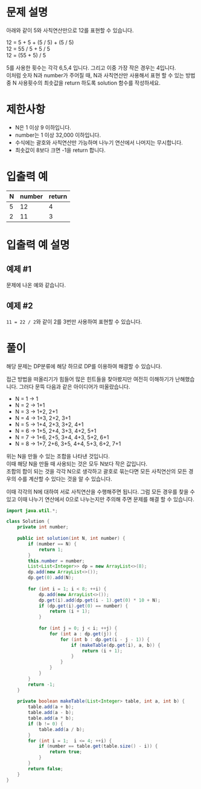 # 문제 설명

아래와 같이 5와 사칙연산만으로 12를 표현할 수 있습니다.

12 = 5 + 5 + (5 / 5) + (5 / 5)  
12 = 55 / 5 + 5 / 5  
12 = (55 + 5) / 5

5를 사용한 횟수는 각각 6,5,4 입니다. 그리고 이중 가장 작은 경우는 4입니다.  
이처럼 숫자 N과 number가 주어질 때, N과 사칙연산만 사용해서 표현 할 수 있는 방법 중 N 사용횟수의 최솟값을 return 하도록 solution 함수를 작성하세요.

# 제한사항

- N은 1 이상 9 이하입니다.
- number는 1 이상 32,000 이하입니다.
- 수식에는 괄호와 사칙연산만 가능하며 나누기 연산에서 나머지는 무시합니다.
- 최솟값이 8보다 크면 -1을 return 합니다.

# 입출력 예

|N|number|return|
|---|---|---|
|5|12|4|
|2|11|3|

# 입출력 예 설명

## 예제 #1  
문제에 나온 예와 같습니다.

## 예제 #2  
`11 = 22 / 2`와 같이 2를 3번만 사용하여 표현할 수 있습니다.

# 풀이

 해당 문제는 DP분류에 해당 하므로 DP를 이용하여 해결할 수 있습니다.

접근 방법을 떠올리기가 힘들어 많은 힌트들을 찾아봤지만 여전히 이해하기가 난해했습니다.
그러다 문뜩 다음과 같은 아이디어가 떠올랐습니다.

- N = 1 -> 1  
- N = 2 -> 1+1
- N = 3 -> 1+2, 2+1
- N = 4 -> 1+3, 2+2, 3+1
- N = 5 -> 1+4, 2+3, 3+2, 4+1
- N = 6 -> 1+5, 2+4, 3+3, 4+2, 5+1
- N = 7 -> 1+6, 2+5, 3+4, 4+3, 5+2, 6+1
- N = 8 -> 1+7, 2+6, 3+5, 4+4, 5+3, 6+2, 7+1

위는 N을 만들 수 있는 조합을 나타낸 것입니다.  
이때 해당 N을 만들 때 사용되는 것은 모두 N보다 작은 값입니다.  
조합의 합이 되는 것을 각각 N으로 생각하고 괄호로 묶는다면 모든 사칙연산의 모든 경우의 수를 계산할 수 있다는 것을 알 수 있습니다.

이때 각각의 N에 대하여 서로 사칙연산을 수행해주면 됩니다.
그럼 모든 경우를 찾을 수 있고 이때 나누기 연산에서 0으로 나누는지만 주의해 주면 문제를 해결 할 수 있습니다.

```java
import java.util.*;

class Solution {
    private int number;
    
    public int solution(int N, int number) {
        if (number == N) {
            return 1;
        }
        this.number = number;
        List<List<Integer>> dp = new ArrayList<>(8);
        dp.add(new ArrayList<>());
        dp.get(0).add(N);
        
        for (int i = 1; i < 8; ++i) {
            dp.add(new ArrayList<>());
            dp.get(i).add(dp.get(i - 1).get(0) * 10 + N);
            if (dp.get(i).get(0) == number) {
                return (i + 1);
            }
                
            for (int j = 0; j < i; ++j) {
                for (int a : dp.get(j)) {
                    for (int b : dp.get(i - j - 1)) {
                        if (makeTable(dp.get(i), a, b)) {
                            return (i + 1);
                        }
                    }
                }
            }
        }
        return -1;
    }
    
    private boolean makeTable(List<Integer> table, int a, int b) {
        table.add(a + b);
        table.add(a - b);
        table.add(a * b);
        if (b != 0) {
            table.add(a / b);
        }
        for (int i = 1;  i <= 4; ++i) {
            if (number == table.get(table.size() - i)) {
                return true;
            }
        }
        return false;
    }
}
```